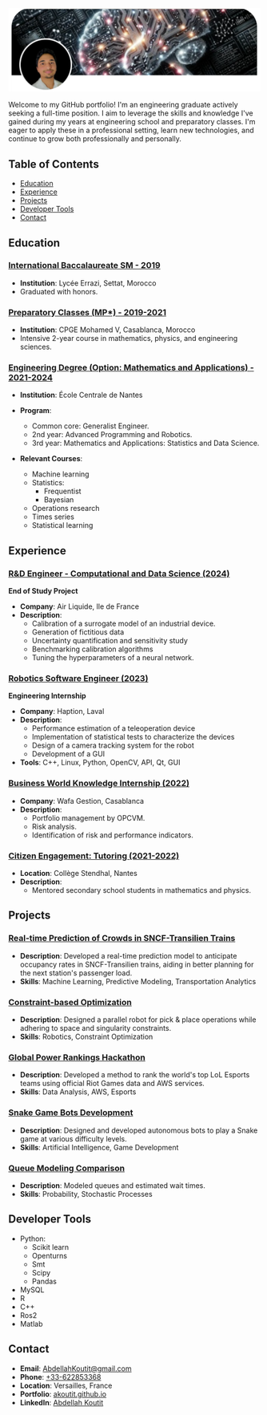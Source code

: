 ![Portfolio Banner](bannerli.png)

Welcome to my GitHub portfolio! I'm an engineering graduate actively seeking a full-time position. I aim to leverage the skills and knowledge I've gained during my years at engineering school and preparatory classes. I'm eager to apply these in a professional setting, learn new technologies, and continue to grow both professionally and personally. 


## Table of Contents

- [Education](#education)
- [Experience](#experience)
- [Projects](#projects)
- [Developer Tools](#developer-tools)
- [Contact](#contact)


## Education
### [International Baccalaureate SM - 2019](https://github.com/akoutit)

- **Institution**: Lycée Errazi, Settat, Morocco
- Graduated with honors.


### [Preparatory Classes (MP*) - 2019-2021](https://github.com/akoutit)

- **Institution**: CPGE Mohamed V, Casablanca, Morocco
- Intensive 2-year course in mathematics, physics, and engineering sciences.

### [Engineering Degree (Option: Mathematics and Applications) - 2021-2024](https://github.com/akoutit)

- **Institution**: École Centrale de Nantes
- **Program**:
  - Common core: Generalist Engineer.
  - 2nd year: Advanced Programming and Robotics.
  - 3rd year: Mathematics and Applications: Statistics and Data Science.   
  
- **Relevant Courses**:
  - Machine learning
  - Statistics:
      - Frequentist
      - Bayesian
  - Operations research
  - Times series
  - Statistical learning


## Experience


### [R&D Engineer - Computational and Data Science (2024)](https://github.com/akoutit)
**End of Study Project**
- **Company**: Air Liquide, Ile de France
- **Description**: 
  - Calibration of a surrogate model of an industrial device.
  - Generation of fictitious data
  - Uncertainty quantification and sensitivity study
  - Benchmarking calibration algorithms
  - Tuning the hyperparameters of a neural network.

### [Robotics Software Engineer (2023)](https://github.com/akoutit)
**Engineering Internship**
- **Company**: Haption, Laval
- **Description**: 
  - Performance estimation of a teleoperation device
  - Implementation of statistical tests to characterize the devices
  - Design of a camera tracking system for the robot
  - Development of a GUI
- **Tools**: C++, Linux, Python, OpenCV, API, Qt, GUI

### [Business World Knowledge Internship (2022)](https://github.com/akoutit)

- **Company**: Wafa Gestion, Casablanca
- **Description**: 
  - Portfolio management by OPCVM.
  - Risk analysis.
  - Identification of risk and performance indicators.

### [Citizen Engagement: Tutoring (2021-2022)](https://github.com/akoutit)

- **Location**: Collège Stendhal, Nantes
- **Description**: 
  - Mentored secondary school students in mathematics and physics.


## Projects

### [Real-time Prediction of Crowds in SNCF-Transilien Trains](https://github.com/akoutit/DataChallenge)

- **Description**: Developed a real-time prediction model to anticipate occupancy rates in SNCF-Transilien trains, aiding in better planning for the next station's passenger load.
- **Skills**: Machine Learning, Predictive Modeling, Transportation Analytics


### [Constraint-based Optimization](https://github.com/akoutit/ROPAH)

- **Description**: Designed a parallel robot for pick & place operations while adhering to space and singularity constraints.
- **Skills**: Robotics, Constraint Optimization

### [Global Power Rankings Hackathon](https://github.com/akoutit/GlobalPowerRanking)

- **Description**: Developed a method to rank the world's top LoL Esports teams using official Riot Games data and AWS services.
- **Skills**: Data Analysis, AWS, Esports

### [Snake Game Bots Development](https://github.com/akoutit/Snake)

- **Description**: Designed and developed autonomous bots to play a Snake game at various difficulty levels.
- **Skills**: Artificial Intelligence, Game Development

### [Queue Modeling Comparison](https://github.com/akoutit/Files_Attente)

- **Description**: Modeled queues and estimated wait times.
- **Skills**: Probability, Stochastic Processes

## Developer Tools

- Python:
    - Scikit learn
    - Openturns
    - Smt
    - Scipy
    - Pandas  
- MySQL
- R
- C++
- Ros2
- Matlab

## Contact

- **Email**: [AbdellahKoutit@gmail.com](mailto:abdellahkoutit@gmail.com)
- **Phone**: [+33-622853368](tel:+33-622853368)
- **Location**: Versailles, France
- **Portfolio**: [akoutit.github.io](https://akoutit.github.io)
- **LinkedIn**: [Abdellah Koutit](https://www.linkedin.com/in/abdellah-koutit-5ab9851a4/)

